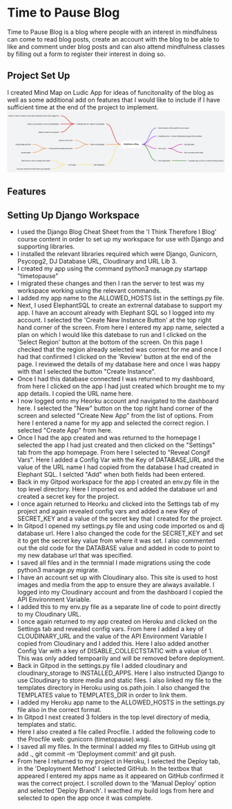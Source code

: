# Time to Pause Blog

Time to Pause Blog is a blog where people with an interest in mindfulness can come to read blog posts, create an account with the blog to be able to like and comment under blog posts and can also attend mindfulness classes by filling out a form to register their interest in doing so. 

## Project Set Up 

I created Mind Map on Ludic App for ideas of funcitonality of the blog as well as some additional add on features that I would like to include if I have sufficient time at the end of the project to implement. 
![Lucid-Mind-Map](static/images/lucid-map.png)

## Features 

## Setting Up Django Workspace

- I used the Django Blog Cheat Sheet from the 'I Think Therefore I Blog' course content in order to set up my workspace for use with Django and supporting libraries. 
- I installed the relevant libraries required which were Django, Gunicorn, Psycopg2, DJ Database URL, Cloudinary and URL Lib 3. 
- I created my app using the command python3 manage.py startapp "timetopause"
- I migrated these changes and then I ran the server to test was my workspace working using the relevant commands.
- I added my app name to the ALLOWED_HOSTS list in the settings.py file.
- Next, I used ElephantSQL to create an extrernal database to support my app. I have an account already with Elephant SQL so I logged into my account. I selected the 'Create New Instance Button' at the top right hand corner of the screen. From here I entered my app name, selected a plan on which I would like this datebase to run and I clicked on the 'Select Region' button at the bottom of the screen. On this page I checked that the region already selected was correct for me and once I had that confirmed I clicked on the 'Review' button at the end of the page. I reviewed the details of my database here and once I was happy with that I selected the button "Create Instance".
- Once I had this database connected I was returned to my dashboard, from here I clicked on the app I had just created which brought me to my app details. I copied the URL name here. 
- I now logged onto my Heorku account and navigated to the dashboard here. I selected the "New" button on the top right hand corner of the screen and selected "Create New App" from the list of options. From here I entered a name for my app and selected the correct region. I selected "Create App" from here.
- Once I had the app created and was returned to the homepage I selected the app I had just created and then clicked on the "Settings" tab from the app homepage. From here I selected to "Reveal Congif Vars". Here I added a Config Var with the Key of DATABASE_URL and the value of the URL name I had copied from the database I had created in Elephant SQL. I selcted "Add" when both fields had been entered.
- Back in my Gitpod workspace for the app I created an env.py file in the top level directory. Here I imported os and added the database url and created a secret key for the project.
- I once again returned to Heorku and clicked into the Settings tab of my project and again revealed config vars and added a new Key of SECRET_KEY and a value of the secret key that I created for the project.
- In Gitpod I opened my settings.py file and using code imported os and dj database url. Here I also changed the code for the SECRET_KEY and set it to get the secret key value from where it was set. I also commented out the old code for the DATABASE value and added in code to point to my new database url that was specified.
- I saved all files and in the termnial I made migrations using the code python3 manage.py migrate.
- I have an account set up with Cloudinary also. This site is used to host images and media from the app to ensure they are always available. I logged into my Cloudinary account and from the dashboard I copied the API Environment Variable. 
- I added this to my env.py file as a separate line of code to point directly to my Cloudinary URL.
- I once again returned to my app created on Heroku and clicked on the Settings tab and revealed config vars. From here I added a key of CLOUDINARY_URL and the value of the API Environment Variable I copied from Cloudinary and I added this. Here I also added another Config Var with a key of DISABLE_COLLECTSTATIC with a value of 1. This was only added tempoarily and will be removed before deployment.
- Back in Gitpod in the settings.py file I added cloudinary and cloudinary_storage to INSTALLED_APPS. Here I also instructed Django to use Cloudinary to store media and static files. I also linked my file to the templates directory in Heroku using os.path.join. I also changed the TEMPLATES value to TEMPLATES_DIR in order to link them.
- I added my Heroku app name to the ALLOWED_HOSTS in the settings.py file also in the correct format. 
- In Gitpod I next created 3 folders in the top level directory of media, templates and static.
- Here I also created a file called Procfile. I added the following code to the Procfile web: gunicorn (timetopause).wsgi.
- I saved all my files. In the terminal I added my files to GitHub using git add ., git commit -m 'Deployment commit' and git push.
- From here I returned to my project in Heroku, I selected the Deploy tab, in the 'Deployment Method' I selected GitHub. In the textbox that appeared I entered my apps name as it appeared on GitHub confirmed it was the correct project. I scrolled down to the 'Manual Deploy' option and selected 'Deploy Branch'. I wacthed my build logs from here and selected to open the app once it was complete. 